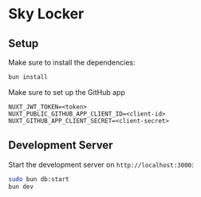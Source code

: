 # Sky Locker

## Setup

Make sure to install the dependencies:

```bash
bun install
```

Make sure to set up the GitHub app

```dotenv
NUXT_JWT_TOKEN=<token>
NUXT_PUBLIC_GITHUB_APP_CLIENT_ID=<client-id>
NUXT_GITHUB_APP_CLIENT_SECRET=<client-secret>
```

## Development Server

Start the development server on `http://localhost:3000`:

```bash
sudo bun db:start
bun dev
```
